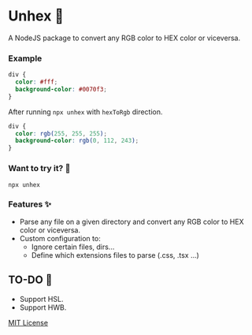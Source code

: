 # Unhex 🎨

A NodeJS package to convert any RGB color to HEX color or viceversa.

### Example

```css
div {
  color: #fff;
  background-color: #0070f3;
}
```

After running `npx unhex` with `hexToRgb` direction.

```css
div {
  color: rgb(255, 255, 255);
  background-color: rgb(0, 112, 243);
}
```

### Want to try it? 🤔

```shell
npx unhex
```

### Features ✨

- Parse any file on a given directory and convert any RGB color to HEX color or viceversa.
- Custom configuration to:
  - Ignore certain files, dirs...
  - Define which extensions files to parse (.css, .tsx ...)

## TO-DO 🚧

- Support HSL.
- Support HWB.

[MIT License](./LICENSE.md)
